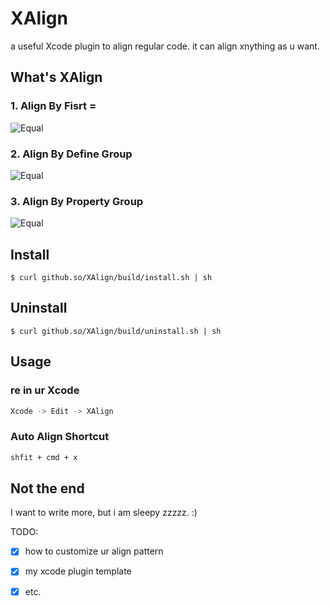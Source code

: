 XAlign
======

a useful Xcode plugin to align regular code. it can align xnything as u want.

## What's XAlign

### 1. Align By Fisrt =
![Equal](http://github.so/XAlign/images/equal.gif)

### 2. Align By Define Group
![Equal](http://github.so/XAlign/images/define.gif)

### 3. Align By Property Group
![Equal](http://github.so/XAlign/images/property.gif)

## Install
```
$ curl github.so/XAlign/build/install.sh | sh
```

## Uninstall
```
$ curl github.so/XAlign/build/uninstall.sh | sh
```

## Usage
### re in ur Xcode
```sh
Xcode -> Edit -> XAlign 
```

### Auto Align Shortcut
```sh
shfit + cmd + x
```

## Not the end

I want to write more, but i am sleepy zzzzz. :)

TODO:

- [x] how to customize ur align pattern
- [x] my xcode plugin template
- [x] etc.

